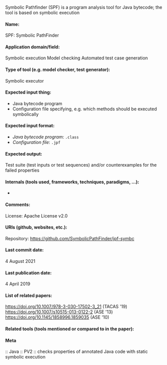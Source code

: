 Symbolic Pathfinder (SPF) is a program analysis tool for Java bytecode; the tool is based on symbolic execution

#### Name:
SPF: Symbolic PathFinder

#### Application domain/field:
Symbolic execution
Model checking
Automated test case generation

#### Type of tool (e.g. model checker, test generator):
Symbolic executor

#### Expected input thing:
- Java bytecode program
- Configuration file specifying, e.g. which methods should be executed symbolically

#### Expected input format:
- *Java bytecode program*: `.class`
- *Configuration file*: `.jpf`

#### Expected output:
Test suite (test inputs or test sequences) and/or counterexamples for the failed properties

#### Internals (tools used, frameworks, techniques, paradigms, ...):
-

#### Comments:
License: Apache License v2.0

#### URIs (github, websites, etc.):
Repository: https://github.com/SymbolicPathFinder/jpf-symbc

#### Last commit date:
4 August 2021

#### Last publication date:
4 April 2019

#### List of related papers:
https://doi.org/10.1007/978-3-030-17502-3_21 (TACAS '19)
https://doi.org/10.1007/s10515-013-0122-2 (ASE '13)
https://doi.org/10.1145/1858996.1859035 (ASE '10)

#### Related tools (tools mentioned or compared to in the paper):

#### Meta
:: Java
:: PV2           :: checks properties of annotated Java code with static symbolic execution